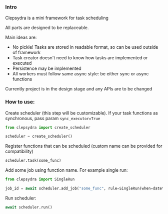 ### Intro 
Clepsydra is a mini framework for task scheduling

All parts are designed to be replaceable. 

Main ideas are:
* No pickle! Tasks are stored in readable format, so can be used outside of framework
* Task creator doesn't need to know how tasks are implemented or executed
* Persistence may be implemented
* All workers must follow same async style: be either sync or async functions

Currently project is in the design stage and any APIs are to be changed

### How to use:

Create scheduler (this step will be customizable). 
If your task functions as synchronous, pass param `sync_executor=True`

```python
from clepsydra import create_scheduler

scheduler = create_scheduler() 
```

Register functions that can be scheduled (custom name can be provided for compatibility)

```python
scheduler.task(some_func)
```

Add some job using function name. For example single run:

```python
from clepsydra import SingleRun

job_id = await scheduler.add_job("some_func", rule=SingleRun(when=datetime.now()))
```

Run scheduler:

```python
await scheduler.run()
```